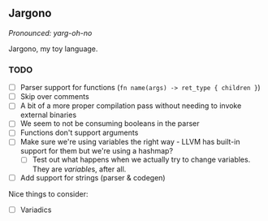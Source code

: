 ## Jargono

*Pronounced: yarg-oh-no*

Jargono, my toy language.

### TODO

 - [ ] Parser support for functions (`fn name(args) -> ret_type { children }`)
 - [ ] Skip over comments
 - [ ] A bit of a more proper compilation pass without needing to invoke external binaries
 - [ ] We seem to not be consuming booleans in the parser
 - [ ] Functions don't support arguments
 - [ ] Make sure we're using variables the right way - LLVM has built-in support for them but we're using a hashmap?
   - [ ] Test out what happens when we actually try to change variables. They are *variable*s, after all.
 - [ ] Add support for strings (parser & codegen)

Nice things to consider:

 - [ ] Variadics